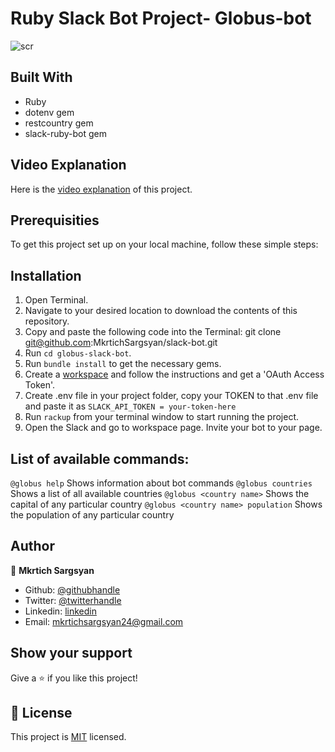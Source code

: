 # Ruby Slack Bot Project- Globus-bot

![scr](https://user-images.githubusercontent.com/31889642/93992741-f7aa1380-fd9e-11ea-94d2-03541d76efc2.png)

## Built With 

* Ruby
* dotenv gem
* restcountry gem
* slack-ruby-bot gem

## Video Explanation

Here is the [video explanation](https://www.loom.com/share/9b2cad839523432293abd9d1ae8ae43b) of this project.

## Prerequisities

To get this project set up on your local machine, follow these simple steps:

## Installation

1. Open Terminal.
2. Navigate to your desired location to download the contents of this repository.
3. Copy and paste the following code into the Terminal: git clone git@github.com:MkrtichSargsyan/slack-bot.git
4. Run ```cd globus-slack-bot```.
5. Run ```bundle install``` to get the necessary gems.
6. Create a [workspace](https://slack.com/get-started#/create) and follow the instructions and get a 'OAuth Access Token'.
7. Create .env file in your project folder, copy your TOKEN to that .env file and paste it as ```SLACK_API_TOKEN = your-token-here```
8. Run ```rackup``` from your terminal window to start running the project.
9. Open the Slack and go to workspace page. Invite your bot to your page.

## List of available commands:

```@globus help``` Shows information about bot commands
```@globus countries``` Shows a list of all available countries
```@globus <country name>``` Shows the capital of any particular country
```@globus <country name> population``` Shows the population of any particular country

## Author

👤 **Mkrtich Sargsyan**

- Github: [@githubhandle](https://github.com/MkrtichSargsyan)
- Twitter: [@twitterhandle](https://twitter.com/MkrtichSargsyan)
- Linkedin: [linkedin](https://www.linkedin.com/in/mkrtich-sargsyan-921ab0152/)
- Email:  mkrtichsargsyan24@gmail.com

## Show your support

Give a ⭐️ if you like this project!

## 📝 License

This project is [MIT](lic.url) licensed.